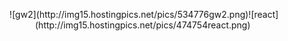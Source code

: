 <p align="center">
  ![gw2](http://img15.hostingpics.net/pics/534776gw2.png)![react](http://img15.hostingpics.net/pics/474754react.png)
  <img />
</p>

